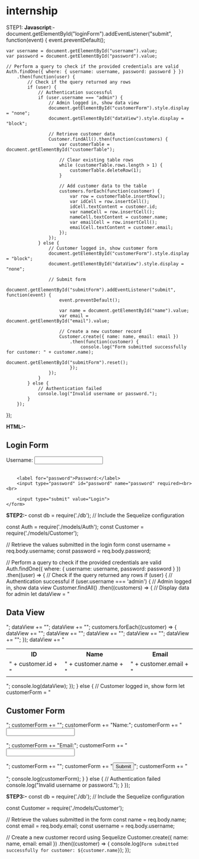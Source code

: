# internship

STEP1:
**Javascript**:-
document.getElementById("loginForm").addEventListener("submit", function(event) {
    event.preventDefault();

    var username = document.getElementById("username").value;
    var password = document.getElementById("password").value;

    // Perform a query to check if the provided credentials are valid
    Auth.findOne({ where: { username: username, password: password } })
        .then(function(user) {
            // Check if the query returned any rows
            if (user) {
                // Authentication successful
                if (user.username === "admin") {
                    // Admin logged in, show data view
                    document.getElementById("customerForm").style.display = "none";
                    document.getElementById("dataView").style.display = "block";

                    // Retrieve customer data
                    Customer.findAll().then(function(customers) {
                        var customerTable = document.getElementById("customerTable");

                        // Clear existing table rows
                        while (customerTable.rows.length > 1) {
                            customerTable.deleteRow(1);
                        }

                        // Add customer data to the table
                        customers.forEach(function(customer) {
                            var row = customerTable.insertRow();
                            var idCell = row.insertCell();
                            idCell.textContent = customer.id;
                            var nameCell = row.insertCell();
                            nameCell.textContent = customer.name;
                            var emailCell = row.insertCell();
                            emailCell.textContent = customer.email;
                        });
                    });
                } else {
                    // Customer logged in, show customer form
                    document.getElementById("customerForm").style.display = "block";
                    document.getElementById("dataView").style.display = "none";

                    // Submit form
                    document.getElementById("submitForm").addEventListener("submit", function(event) {
                        event.preventDefault();

                        var name = document.getElementById("name").value;
                        var email = document.getElementById("email").value;

                        // Create a new customer record
                        Customer.create({ name: name, email: email })
                            .then(function(customer) {
                                console.log("Form submitted successfully for customer: " + customer.name);
                                document.getElementById("submitForm").reset();
                            });
                    });
                }
            } else {
                // Authentication failed
                console.log("Invalid username or password.");
            }
        });
});

**HTML:-**
<!DOCTYPE html>
<html>
<head>
    <title>Login Form</title>
</head>
<body>
    <h2>Login Form</h2>
    <form method="post" action="login.js">
        <label for="username">Username:</label>
        <input type="text" id="username" name="username" required><br><br>

        <label for="password">Password:</label>
        <input type="password" id="password" name="password" required><br><br>

        <input type="submit" value="Login">
    </form>
</body>
</html>

**STEP2:-**
const db = require('./db'); // Include the Sequelize configuration

const Auth = require('./models/Auth');
const Customer = require('./models/Customer');

// Retrieve the values submitted in the login form
const username = req.body.username;
const password = req.body.password;

// Perform a query to check if the provided credentials are valid
Auth.findOne({ where: { username: username, password: password } })
    .then((user) => {
        // Check if the query returned any rows
        if (user) {
            // Authentication successful
            if (user.username === 'admin') {
                // Admin logged in, show data view
                Customer.findAll()
                    .then((customers) => {
                        // Display data for admin
                        let dataView = "<h2>Data View</h2>";
                        dataView += "<table>";
                        dataView += "<tr><th>ID</th><th>Name</th><th>Email</th></tr>";
                        customers.forEach((customer) => {
                            dataView += "<tr>";
                            dataView += "<td>" + customer.id + "</td>";
                            dataView += "<td>" + customer.name + "</td>";
                            dataView += "<td>" + customer.email + "</td>";
                            dataView += "</tr>";
                        });
                        dataView += "</table>";
                        console.log(dataView);
                    });
            } else {
                // Customer logged in, show form
                let customerForm = "<h2>Customer Form</h2>";
                customerForm += "<form method='post' action='submit_form.php'>";
                customerForm += "<label for='name'>Name:</label>";
                customerForm += "<input type='text' id='name' name='name' required><br><br>";
                customerForm += "<label for='email'>Email:</label>";
                customerForm += "<input type='email' id='email' name='email' required><br><br>";
                customerForm += "<input type='hidden' name='username' value='" + user.username + "'>";
                customerForm += "<input type='submit' value='Submit'>";
                customerForm += "</form>";
                console.log(customerForm);
            }
        } else {
            // Authentication failed
            console.log("Invalid username or password.");
        }
    });

**STEP3:-**
const db = require('./db'); // Include the Sequelize configuration

const Customer = require('./models/Customer');

// Retrieve the values submitted in the form
const name = req.body.name;
const email = req.body.email;
const username = req.body.username;

// Create a new customer record using Sequelize
Customer.create({ name: name, email: email })
    .then((customer) => {
        console.log(`Form submitted successfully for customer: ${customer.name}`);
    });

